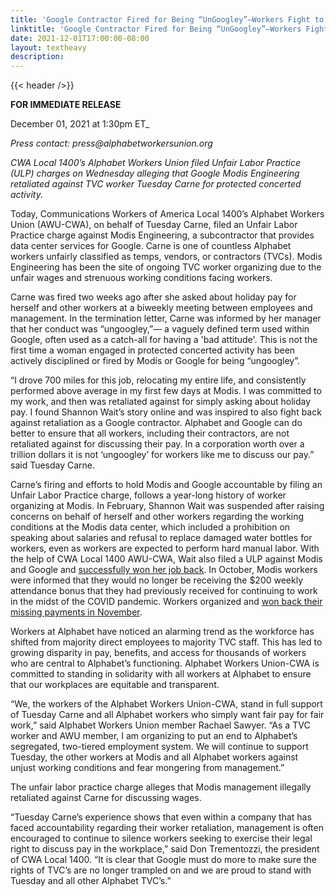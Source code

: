 ```yaml
---
title: 'Google Contractor Fired for Being “UnGoogley”—Workers Fight to End Retaliation For Discussing Wages'
linktitle: 'Google Contractor Fired for Being “UnGoogley”—Workers Fight to End Retaliation For Discussing Wages'
date: 2021-12-01T17:00:00-08:00
layout: textheavy
description:
---
```


{{< header />}}

**FOR IMMEDIATE RELEASE**

December 01, 2021 at 1:30pm ET_

_Press contact: press@alphabetworkersunion.org_

*CWA Local 1400’s Alphabet Workers Union filed Unfair Labor Practice (ULP) charges on Wednesday alleging that Google Modis Engineering retaliated against TVC worker Tuesday Carne for protected concerted activity.*

Today, Communications Workers of America Local 1400’s Alphabet Workers Union (AWU-CWA), on behalf of Tuesday Carne, filed an Unfair Labor Practice charge against Modis Engineering, a subcontractor that provides data center services for Google. Carne is one of countless Alphabet workers unfairly classified as temps, vendors, or contractors (TVCs). Modis Engineering has been the site of ongoing TVC worker organizing due to the unfair wages and strenuous working conditions facing workers. 

Carne was fired two weeks ago after she asked about holiday pay for herself and other workers at a biweekly meeting between employees and management. In the termination letter, Carne was informed by her manager that her conduct was “ungoogley,”— a vaguely defined term used within Google, often used as a catch-all for having a 'bad attitude'. This is not the first time a woman engaged in protected concerted activity has been actively disciplined or fired by Modis or Google for being “ungoogley”. 

“I drove 700 miles for this job, relocating my entire life, and consistently performed above average in my first few days at Modis. I was committed to my work, and then was retaliated against for simply asking about holiday pay. I found Shannon Wait’s story online and was inspired to also fight back against retaliation as a Google contractor. Alphabet and Google can do better to ensure that all workers, including their contractors, are not retaliated against for discussing their pay. In a corporation worth over a trillion dollars it is not ‘ungoogley’ for workers like me to discuss our pay.”  said Tuesday Carne.

Carne’s firing and efforts to hold Modis and Google accountable by filing an Unfair Labor Practice charge, follows a year-long history of worker organizing at Modis. In February, Shannon Wait was suspended after raising concerns on behalf of herself and other workers regarding the working conditions at the Modis data center, which included a prohibition on speaking about salaries and refusal to replace damaged water bottles for workers, even as workers are expected to perform hard manual labor.  With the help of CWA Local 1400 AWU-CWA, Wait also filed a ULP against Modis and Google and [successfully won her job back](https://www.bbc.com/news/technology-56659212). In October, Modis workers were informed that they would no longer be receiving the $200 weekly attendance bonus that they had previously received for continuing to work in the midst of the COVID pandemic. Workers organized and [won back their missing payments in November](https://www.nytimes.com/2021/11/05/technology/google-workers.html). 
 
Workers at Alphabet have noticed an alarming trend as the workforce has shifted from majority direct employees to majority TVC staff. This has led to growing disparity in pay, benefits, and access for thousands of workers who are central to Alphabet’s functioning. Alphabet Workers Union-CWA is committed to standing in solidarity with all workers at Alphabet to ensure that our workplaces are equitable and transparent. 

“We, the workers of the Alphabet Workers Union-CWA, stand in full support of Tuesday Carne and all Alphabet workers who simply want fair pay for fair work,” said Alphabet Workers Union member Rachael Sawyer. “As a TVC worker and AWU member, I am organizing to put an end to Alphabet’s segregated, two-tiered employment system. We will continue to support Tuesday, the other workers at Modis and all Alphabet workers against unjust working conditions and fear mongering from management.” 

The unfair labor practice charge alleges that Modis management illegally retaliated against Carne for discussing wages.  

“Tuesday Carne’s experience shows that even within a company that has faced accountability regarding their worker retaliation, management is often encouraged to continue to silence workers seeking to exercise their legal right to discuss pay in the workplace,” said Don Trementozzi, the president of CWA Local 1400. “It is clear that Google must do more to make sure the rights of TVC’s are no longer trampled on and we are proud to stand with Tuesday and all other Alphabet TVC’s.”


